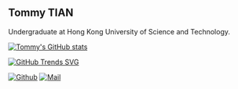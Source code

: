 ## Tommy TIAN

Undergraduate at Hong Kong University of Science and Technology.

[![Tommy's GitHub stats](https://github-readme-stats.vercel.app/api?username=tommytim0515&count_private=true)]()

[![GitHub Trends SVG](https://api.githubtrends.io/user/svg/tommytim0515/langs?time_range=one_year&use_percent=True&include_private=True&compact=True&theme=classic)](https://githubtrends.io)

[![Github](https://img.shields.io/github/followers/tommytim0515?label=Follow&style=social)](https://github.com/tommytim0515)
[![Mail](https://img.shields.io/badge/-tianxiangan2000515@gmail.com-black?style=flat-square&logo=gmail&logoColor=red&link=)](tianxiangan2000515@gmail.com)


